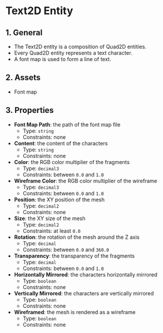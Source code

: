 # Text2D Entity

## 1. General

- The Text2D entity is a composition of Quad2D entities.
- Every Quad2D entity represents a text character.
- A font map is used to form a line of text.

## 2. Assets

- Font map

## 3. Properties

- **Font Map Path**: the path of the font map file
  - Type: `string`
  - Constraints: none
- **Content**: the content of the characters
  - Type: `string`
  - Constraints: none
- **Color**: the RGB color multiplier of the fragments
  - Type: `decimal3`
  - Constraints: between `0.0` and `1.0`
- **Wireframe Color**: the RGB color multiplier of the wireframe
  - Type: `decimal3`
  - Constraints: between `0.0` and `1.0`
- **Position**: the XY position of the mesh
  - Type: `decimal2`
  - Constraints: none
- **Size**: the XY size of the mesh
  - Type: `decimal2`
  - Constraints: at least `0.0`
- **Rotation**: the rotation of the mesh around the Z axis
  - Type: `decimal`
  - Constraints: between `0.0` and `360.0`
- **Transparency**: the transparency of the fragments
  - Type: `decimal`
  - Constraints: between `0.0` and `1.0`
- **Horizontally Mirrored**: the characters horizontally mirrored
  - Type: `boolean`
  - Constraints: none
- **Vertically Mirrored**: the characters are vertically mirrored
  - Type: `boolean`
  - Constraints: none
- **Wireframed**: the mesh is rendered as a wireframe
  - Type: `boolean`
  - Constraints: none
